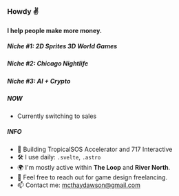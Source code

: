### Howdy ✌️

#### I help people make more money.

##### Niche #1: 2D Sprites 3D World Games
##### Niche #2: Chicago Nightlife
##### Niche #3: AI + Crypto

##### NOW

- Currently switching to sales

##### INFO

- 🏢 Building TropicalSOS Accelerator and 717 Interactive  
- 🛠 I use daily: `.svelte`, `.astro`
- 🌍 I'm mostly active within **The Loop** and **River North**.
- 💬 Feel free to reach out for game design freelancing. 
- 📫 Contact me: mcthaydawson@gmail.com
